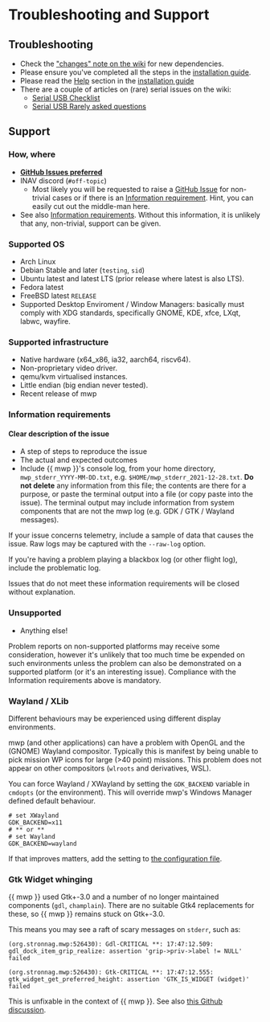 # Troubleshooting and Support

## Troubleshooting

* Check the ["changes" note on the wiki](https://github.com/stronnag/mwptools/wiki/Recent-Changes) for new dependencies.
* Please ensure you've completed all the steps in the [installation guide](Building-with-meson-and-ninja.md).
* Please read the [Help](Building-with-meson-and-ninja.md#help) section in the [installation guide](Building-with-meson-and-ninja.md)
* There are a couple of articles on (rare) serial issues on the wiki:
    * [Serial USB Checklist](https://github.com/stronnag/mwptools/wiki/Serial-USB-checklist)
	* [Serial USB Rarely asked questions](https://github.com/stronnag/mwptools/wiki/Serial-USB-RAQ)

## Support

### How, where

* [**GitHub Issues preferred**](https://github.com/stronnag/mwptools/issues)
* INAV discord (`#off-topic`)
    * Most likely you will be requested to raise a [GitHub Issue](https://github.com/stronnag/mwptools/issues) for non-trivial cases or if there is an [Information requirement](#information-requirements). Hint, you can easily cut out the middle-man here.
* See also [Information requirements](#information-requirements). Without this information, it is unlikely that any, non-trivial, support can be given.

### Supported OS

* Arch Linux
* Debian Stable and later (`testing`, `sid`)
* Ubuntu latest and latest LTS (prior release where latest is also LTS).
* Fedora latest
* FreeBSD latest `RELEASE`
* Supported Desktop Enviroment / Window Managers: basically must comply with XDG standards, specifically GNOME, KDE, xfce, LXqt, labwc, wayfire.

### Supported infrastructure

* Native hardware (x64_x86, ia32, aarch64, riscv64).
* Non-proprietary video driver.
* qemu/kvm virtualised instances.
* Little endian (big endian never tested).
* Recent release of mwp

### Information requirements

#### Clear description of the issue

* A step of steps to reproduce the issue
* The actual and expected outcomes
* Include {{ mwp }}'s console log, from your home directory, `mwp_stderr_YYYY-MM-DD.txt`, e.g. `$HOME/mwp_stderr_2021-12-28.txt`. **Do not delete** any information from this file; the contents are there for a purpose, or paste the terminal output into a file (or copy paste into the issue). The terminal output may include information from system components that are not the mwp log (e.g. GDK / GTK / Wayland messages).

If your issue concerns telemetry, include a sample of data that causes the issue. Raw logs may be captured with the `--raw-log` option.

If you're having a problem playing a blackbox log (or other flight log), include the problematic log.

Issues that do not meet these information requirements will be closed without explanation.

### Unsupported

* Anything else!

Problem reports on non-supported platforms may receive some consideration, however it's unlikely that too much time be expended on such environments unless the problem can also be demonstrated on a supported platform (or it's an interesting issue). Compliance with the Information requirements above is mandatory.

### Wayland / XLib

Different behaviours may be experienced using different display environments.

mwp (and other applications) can have a problem with OpenGL and the (GNOME) Wayland compositor. Typically this is manifest by being unable to pick mission WP icons for large (>40 point) missions. This problem does not appear on other compositors (`wlroots` and derivatives,  WSL).

You can force Wayland / XWayland by setting the `GDK_BACKEND` variable in `cmdopts` (or the environment). This will override mwp's Windows Manager defined default behaviour.

    # set XWayland
    GDK_BACKEND=x11
	# ** or **
    # set Wayland
    GDK_BACKEND=wayland

If that improves matters, add the setting to [the configuration file](mwp-Configuration.md#cmdopts).

### Gtk Widget whinging

{{ mwp }} used Gtk+-3.0 and a number of no longer maintained components (`gdl`, `champlain`). There are no suitable Gtk4 replacements for these, so {{ mwp }} remains stuck on Gtk+-3.0.

This means you may see a raft of scary messages on `stderr`, such as:

```
(org.stronnag.mwp:526430): Gdl-CRITICAL **: 17:47:12.509: gdl_dock_item_grip_realize: assertion 'grip->priv->label != NULL' failed

(org.stronnag.mwp:526430): Gtk-CRITICAL **: 17:47:12.555: gtk_widget_get_preferred_height: assertion 'GTK_IS_WIDGET (widget)' failed
```

This is unfixable in the context of {{ mwp }}. See also [this Github discussion]( https://github.com/stronnag/mwptools/discussions/128).
